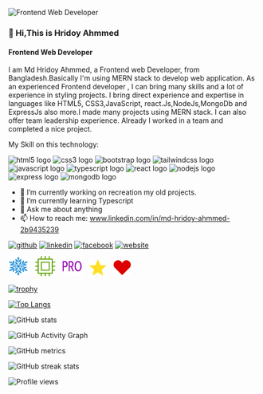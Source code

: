 ![Frontend Web Developer](https://media-exp1.licdn.com/dms/image/C5616AQGXc8XUoef_tA/profile-displaybackgroundimage-shrink_350_1400/0/1663169180114?e=1668643200&v=beta&t=P9Z6wdENMjttTwxiVhGx6vZzyrZhT-9D_xlf-SZEk6o)
### 👋 Hi,This is Hridoy Ahmmed
#### Frontend Web Developer


I am Md Hridoy Ahmmed, a Frontend web Developer, from Bangladesh.Basically I'm using MERN stack to develop web application. As an experienced Frontend developer , I can bring many skills and a lot of experience in styling projects. I bring direct experience and expertise in languages like HTML5, CSS3,JavaScript, react.Js,NodeJs,MongoDb and ExpressJs also more.I made many projects using MERN stack. I can also offer team leadership experience. Already I worked in a team and completed a nice project.

My Skill on this technology:
<div align="left">
  <img src="https://cdn.jsdelivr.net/gh/devicons/devicon/icons/html5/html5-original.svg" height="40" width="53" alt="html5 logo"  />
  <img src="https://cdn.jsdelivr.net/gh/devicons/devicon/icons/css3/css3-original.svg" height="40" width="53" alt="css3 logo"  />
  <img src="https://cdn.jsdelivr.net/gh/devicons/devicon/icons/bootstrap/bootstrap-original.svg" height="40" width="53" alt="bootstrap logo"  />
  <img src="https://cdn.jsdelivr.net/gh/devicons/devicon/icons/tailwindcss/tailwindcss-original-wordmark.svg" height="40" width="53" alt="tailwindcss logo"  />
  <img src="https://cdn.jsdelivr.net/gh/devicons/devicon/icons/javascript/javascript-original.svg" height="40" width="53" alt="javascript logo"  />
  <img src="https://cdn.jsdelivr.net/gh/devicons/devicon/icons/typescript/typescript-original.svg" height="40" width="53" alt="typescript logo"  />
  <img src="https://cdn.jsdelivr.net/gh/devicons/devicon/icons/react/react-original.svg" height="40" width="53" alt="react logo"  />
  <img src="https://cdn.jsdelivr.net/gh/devicons/devicon/icons/nodejs/nodejs-original.svg" height="40" width="53" alt="nodejs logo"  />
  <img src="https://cdn.jsdelivr.net/gh/devicons/devicon/icons/express/express-original.svg" height="40" width="53" alt="express logo"  />
  <img src="https://cdn.jsdelivr.net/gh/devicons/devicon/icons/mongodb/mongodb-original.svg" height="40" width="53" alt="mongodb logo"  />
</div>



- 🔭 I’m currently working on recreation my old projects. 
- 🌱 I’m currently learning Typescript 
- 💬 Ask me about anything 
- 📫 How to reach me: www.linkedin.com/in/md-hridoy-ahmmed-2b9435239 


[<img src='https://cdn.jsdelivr.net/npm/simple-icons@3.0.1/icons/github.svg' alt='github' height='40'>](https://github.com/hridoy002)  [<img src='https://cdn.jsdelivr.net/npm/simple-icons@3.0.1/icons/linkedin.svg' alt='linkedin' height='40'>](https://www.linkedin.com/in/www.linkedin.com/in/md-hridoy-ahmmed-2b9435239fa/)  [<img src='https://cdn.jsdelivr.net/npm/simple-icons@3.0.1/icons/facebook.svg' alt='facebook' height='40'>](https://www.facebook.com/https://www.facebook.com/hridoy.alhassan)  [<img src='https://cdn.jsdelivr.net/npm/simple-icons@3.0.1/icons/icloud.svg' alt='website' height='40'>](https://hridoy97-portfolio.netlify.app/)  

<a href='https://archiveprogram.github.com/'><img src='https://raw.githubusercontent.com/acervenky/animated-github-badges/master/assets/acbadge.gif' width='40' height='40'></a> <a href='https://docs.github.com/en/developers'><img src='https://raw.githubusercontent.com/acervenky/animated-github-badges/master/assets/devbadge.gif' width='40' height='40'></a> <a href='https://github.com/pricing'><img src='https://raw.githubusercontent.com/acervenky/animated-github-badges/master/assets/pro.gif' width='40' height='40'></a> <a href='https://stars.github.com/'><img src='https://raw.githubusercontent.com/acervenky/animated-github-badges/master/assets/starbadge.gif' width='35' height='35'></a> <a href='https://docs.github.com/en/github/supporting-the-open-source-community-with-github-sponsors'><img src='https://raw.githubusercontent.com/acervenky/animated-github-badges/master/assets/sponsorbadge.gif' width='35' height='35'></a> 

[![trophy](https://github-profile-trophy.vercel.app/?username=hridoy002)](https://github.com/ryo-ma/github-profile-trophy)

[![Top Langs](https://github-readme-stats.vercel.app/api/top-langs/?username=hridoy002)](https://github.com/anuraghazra/github-readme-stats)

![GitHub stats](https://github-readme-stats.vercel.app/api?username=hridoy002&show_icons=true&count_private=true)  

![GitHub Activity Graph](https://activity-graph.herokuapp.com/graph?username=hridoy002)  

![GitHub metrics](https://metrics.lecoq.io/hridoy002)  

![GitHub streak stats](https://github-readme-streak-stats.herokuapp.com/?user=hridoy002)  

![Profile views](https://gpvc.arturio.dev/hridoy002)  
